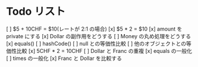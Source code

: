 # Todo リスト

[ ] $5 + 10CHF = $10(レートが 2:1 の場合)
[x] $5 \* 2 = $10
[x] amount を private にする
[x] Dollar の副作用をどうする
[ ] Money の丸め処理をどうする
[x] equals()
[ ] hashCode()
[ ] null との等価性比較
[ ] 他のオブジェクトとの等価性比較
[x] 5CHF \* 2 = 10CHF
[ ] Dollar と Franc の重複
[x] equals の一般化
[ ] times の一般化
[x] Franc と Dollar を比較する
